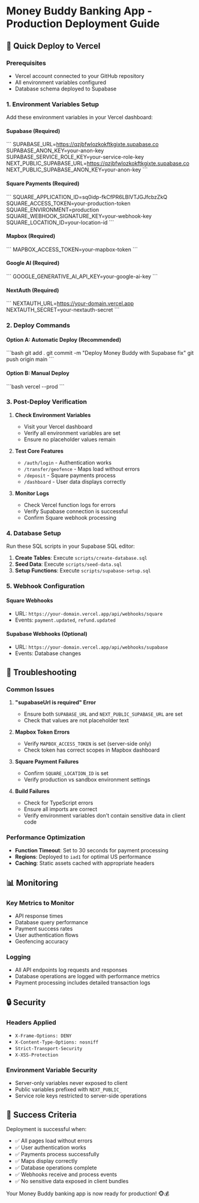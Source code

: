 # Money Buddy Banking App - Production Deployment Guide

## 🚀 Quick Deploy to Vercel

### Prerequisites
- Vercel account connected to your GitHub repository
- All environment variables configured
- Database schema deployed to Supabase

### 1. Environment Variables Setup

Add these environment variables in your Vercel dashboard:

#### **Supabase (Required)**
\`\`\`
SUPABASE_URL=https://qzjbfwlozkokftkgixte.supabase.co
SUPABASE_ANON_KEY=your-anon-key
SUPABASE_SERVICE_ROLE_KEY=your-service-role-key
NEXT_PUBLIC_SUPABASE_URL=https://qzjbfwlozkokftkgixte.supabase.co
NEXT_PUBLIC_SUPABASE_ANON_KEY=your-anon-key
\`\`\`

#### **Square Payments (Required)**
\`\`\`
SQUARE_APPLICATION_ID=sq0idp-fkCfPR6LBlVTJGJfcbzZkQ
SQUARE_ACCESS_TOKEN=your-production-token
SQUARE_ENVIRONMENT=production
SQUARE_WEBHOOK_SIGNATURE_KEY=your-webhook-key
SQUARE_LOCATION_ID=your-location-id
\`\`\`

#### **Mapbox (Required)**
\`\`\`
MAPBOX_ACCESS_TOKEN=your-mapbox-token
\`\`\`

#### **Google AI (Required)**
\`\`\`
GOOGLE_GENERATIVE_AI_API_KEY=your-google-ai-key
\`\`\`

#### **NextAuth (Required)**
\`\`\`
NEXTAUTH_URL=https://your-domain.vercel.app
NEXTAUTH_SECRET=your-nextauth-secret
\`\`\`

### 2. Deploy Commands

#### **Option A: Automatic Deploy (Recommended)**
\`\`\`bash
git add .
git commit -m "Deploy Money Buddy with Supabase fix"
git push origin main
\`\`\`

#### **Option B: Manual Deploy**
\`\`\`bash
vercel --prod
\`\`\`

### 3. Post-Deploy Verification

1. **Check Environment Variables**
   - Visit your Vercel dashboard
   - Verify all environment variables are set
   - Ensure no placeholder values remain

2. **Test Core Features**
   - `/auth/login` - Authentication works
   - `/transfer/geofence` - Maps load without errors
   - `/deposit` - Square payments process
   - `/dashboard` - User data displays correctly

3. **Monitor Logs**
   - Check Vercel function logs for errors
   - Verify Supabase connection is successful
   - Confirm Square webhook processing

### 4. Database Setup

Run these SQL scripts in your Supabase SQL editor:

1. **Create Tables**: Execute `scripts/create-database.sql`
2. **Seed Data**: Execute `scripts/seed-data.sql`
3. **Setup Functions**: Execute `scripts/supabase-setup.sql`

### 5. Webhook Configuration

#### **Square Webhooks**
- URL: `https://your-domain.vercel.app/api/webhooks/square`
- Events: `payment.updated`, `refund.updated`

#### **Supabase Webhooks** (Optional)
- URL: `https://your-domain.vercel.app/api/webhooks/supabase`
- Events: Database changes

## 🔧 Troubleshooting

### Common Issues

1. **"supabaseUrl is required" Error**
   - Ensure both `SUPABASE_URL` and `NEXT_PUBLIC_SUPABASE_URL` are set
   - Check that values are not placeholder text

2. **Mapbox Token Errors**
   - Verify `MAPBOX_ACCESS_TOKEN` is set (server-side only)
   - Check token has correct scopes in Mapbox dashboard

3. **Square Payment Failures**
   - Confirm `SQUARE_LOCATION_ID` is set
   - Verify production vs sandbox environment settings

4. **Build Failures**
   - Check for TypeScript errors
   - Ensure all imports are correct
   - Verify environment variables don't contain sensitive data in client code

### Performance Optimization

- **Function Timeout**: Set to 30 seconds for payment processing
- **Regions**: Deployed to `iad1` for optimal US performance
- **Caching**: Static assets cached with appropriate headers

## 📊 Monitoring

### Key Metrics to Monitor
- API response times
- Database query performance
- Payment success rates
- User authentication flows
- Geofencing accuracy

### Logging
- All API endpoints log requests and responses
- Database operations are logged with performance metrics
- Payment processing includes detailed transaction logs

## 🔒 Security

### Headers Applied
- `X-Frame-Options: DENY`
- `X-Content-Type-Options: nosniff`
- `Strict-Transport-Security`
- `X-XSS-Protection`

### Environment Variable Security
- Server-only variables never exposed to client
- Public variables prefixed with `NEXT_PUBLIC_`
- Service role keys restricted to server-side operations

## 🎯 Success Criteria

Deployment is successful when:
- ✅ All pages load without errors
- ✅ User authentication works
- ✅ Payments process successfully
- ✅ Maps display correctly
- ✅ Database operations complete
- ✅ Webhooks receive and process events
- ✅ No sensitive data exposed in client bundles

Your Money Buddy banking app is now ready for production! 🐵💰
